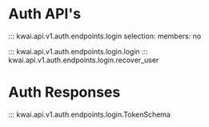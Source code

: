 # Auth API's
::: kwai.api.v1.auth.endpoints.login
    selection:
        members: no

::: kwai.api.v1.auth.endpoints.login.login
::: kwai.api.v1.auth.endpoints.login.recover_user

# Auth Responses

::: kwai.api.v1.auth.endpoints.login.TokenSchema
